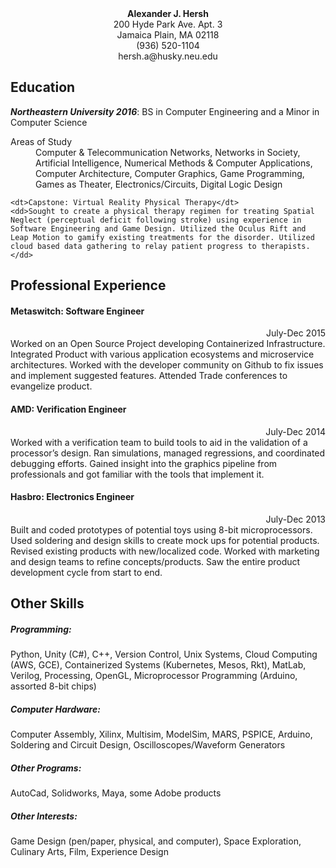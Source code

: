 <div align="center">
<b>Alexander J. Hersh</b><BR>
200 Hyde Park Ave. Apt. 3<BR>
Jamaica Plain, MA 02118<BR>
(936) 520-1104<BR>
hersh.a@husky.neu.edu
</div>

## **Education**
***Northeastern University 2016***: BS in Computer Engineering and a Minor in Computer Science

<dl>
	<dt>Areas of Study</dt>
	<dd>Computer & Telecommunication Networks, Networks in Society, Artificial Intelligence, Numerical Methods & Computer Applications, Computer Architecture, Computer Graphics, Game Programming, Games as Theater, Electronics/Circuits, Digital Logic Design</dd></p>

	<dt>Capstone: Virtual Reality Physical Therapy</dt>
	<dd>Sought to create a physical therapy regimen for treating Spatial Neglect (perceptual deficit following stroke) using experience in Software Engineering and Game Design. Utilized the Oculus Rift and Leap Motion to gamify existing treatments for the disorder. Utilized cloud based data gathering to relay patient progress to therapists.</dd>
</dl>

## Professional Experience
#### Metaswitch: Software Engineer
<div align="right">July-Dec 2015</div>
Worked on an Open Source Project developing Containerized Infrastructure. Integrated Product with various application ecosystems and microservice architectures. Worked with the developer community on Github to fix issues and implement suggested features. Attended Trade conferences to evangelize product.

#### AMD: Verification Engineer
<div align="right">July-Dec 2014</div>
Worked with a verification team to build tools to aid in the validation of a processor’s design. Ran simulations, managed regressions, and coordinated debugging efforts. Gained insight into the graphics pipeline from professionals and got familiar with the tools that implement it.

#### Hasbro: Electronics Engineer
<div align="right">July-Dec 2013</div>
Built and coded prototypes of potential toys using 8-bit microprocessors. Used soldering and design skills to create mock ups for potential products. Revised existing products with new/localized code. Worked with marketing and design teams to refine concepts/products. Saw the entire product development cycle from start to end.

## Other Skills
##### Programming:
Python, Unity (C#), C++, Version Control, Unix Systems, Cloud Computing (AWS, GCE), Containerized Systems (Kubernetes, Mesos, Rkt), MatLab, Verilog, Processing, OpenGL, Microprocessor Programming (Arduino, assorted 8-bit chips)
##### Computer Hardware:
Computer Assembly, Xilinx, Multisim, ModelSim, MARS, PSPICE, Arduino, Soldering and Circuit Design, Oscilloscopes/Waveform Generators
##### Other Programs:
AutoCad, Solidworks, Maya, some Adobe products
##### Other Interests:
Game Design (pen/paper, physical, and computer), Space Exploration, Culinary Arts, Film, Experience Design
